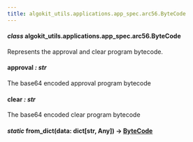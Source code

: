 ```yaml
---
title: algokit_utils.applications.app_spec.arc56.ByteCode
---
```


#### _class_ algokit_utils.applications.app_spec.arc56.ByteCode

Represents the approval and clear program bytecode.

#### approval _: str_

The base64 encoded approval program bytecode

#### clear _: str_

The base64 encoded clear program bytecode

#### _static_ from_dict(data: dict[str, Any]) → [ByteCode](#algokit_utils.applications.app_spec.arc56.ByteCode)
